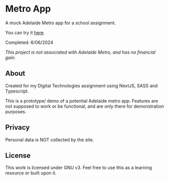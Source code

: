 
# Metro App

A mock Adelaide Metro app for a school assignment. 

You can try it [here](https://kadisonm.github.io/metro-app/).

Completed: 6/06/2024

*This project is not associated with Adelaide Metro, and has no financial gain.*

## About

Created for my Digital Technologies assignment using NextJS, SASS and Typescript.

This is a prototype/ demo of a potential Adelaide metro app. Features are not supposed to work or be functional, and are only there for demonstration purposes.

## Privacy

Personal data is NOT collected by the site.

## License

This work is licensed under GNU v3. Feel free to use this as a learning resource or built upon it.
